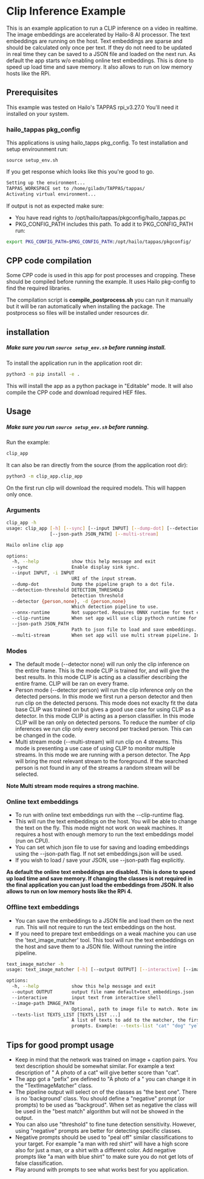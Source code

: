 # Clip Inference Example

This is an example application to run a CLIP inference on a video in realtime.
The image embeddings are accelerated by Hailo-8 AI processor.
The text embeddings are running on the host. Text embeddings are sparse and should be calculated only once per text. If they do not need to be updated in real time they can be saved to a JSON file and loaded on the next run.
As default the app starts w/o enabling online test embeddings. This is done to speed up load time and save memory. It also allows to run on low memory hosts like the RPi.

## Prerequisites
This example was tested on Hailo's TAPPAS rpi_v3.27.0
You'll need it installed on your system.
### hailo_tappas pkg_config
This applications is using hailo_tapps pkg_config. 
To test installation and setup envirounment run:
```
source setup_env.sh
```
If you get response which looks like this you're good to go.

```bash
Setting up the environment...
TAPPAS_WORKSPACE set to /home/giladn/TAPPAS/tappas/
Activating virtual environment...
```
If output is not as expected make sure:
- You have read rights to /opt/hailo/tappas/pkgconfig/hailo_tappas.pc
- PKG_CONFIG_PATH includes this path.
To add it to PKG_CONFIG_PATH run:
```bash
export PKG_CONFIG_PATH=$PKG_CONFIG_PATH:/opt/hailo/tappas/pkgconfig/
```

## CPP code compilation
Some CPP code is used in this app for post processes and cropping. These should be compiled before running the example. It uses Hailo pkg-config to find the required libraries.

The compilation script is **compile_postprocess.sh** you can run it manually but it will be ran automatically when installing the package.
The postprocess so files will be installed under resources dir.


## installation
##### Make sure you run `source setup_env.sh` before running install.
To install the application run in the application root dir:
```bash 
python3 -m pip install -e .
```
This will install the app as a python package in "Editable" mode. It will also compile the CPP code and download required HEF files.

## Usage
##### Make sure you run `source setup_env.sh` before running.

Run the example:
```bash
clip_app
```
It can also be ran directly from the source (from the application root dir):
```bash
python3 -m clip_app.clip_app
```

On the first run clip will download the required models. This will happen only once.

### Arguments
```bash
clip_app -h
usage: clip_app [-h] [--sync] [--input INPUT] [--dump-dot] [--detection-threshold DETECTION_THRESHOLD] [--detector {person,none}] [--onnx-runtime] [--clip-runtime]
                [--json-path JSON_PATH] [--multi-stream]

Hailo online clip app

options:
  -h, --help            show this help message and exit
  --sync                Enable display sink sync.
  --input INPUT, -i INPUT
                        URI of the input stream.
  --dump-dot            Dump the pipeline graph to a dot file.
  --detection-threshold DETECTION_THRESHOLD
                        Detection threshold
  --detector {person,none}, -d {person,none}
                        Which detection pipeline to use.
  --onnx-runtime        Not supported. Requires ONNX runtime for text embedding.
  --clip-runtime        When set app will use clip pythoch runtime for text embedding.
  --json-path JSON_PATH
                        Path to json file to load and save embeddings. If not set embeddings.json will be used.
  --multi-stream        When set app will use multi stream pipeline. In this mode detector is set to person.
```

### Modes
- The default mode (--detector none) will run only the clip inference on the entire frame. This is the mode CLIP is trained for, and will give the best results. In this mode CLIP is acting as a classifier describing the entire frame. CLIP will be ran on every frame.
- Person mode (--detector person) will run the clip inference only on the detected persons. In this mode we first run a person detector and then run clip on the detected persons. This mode does not exaclty fit the data base CLIP was trained on but gives a good use case for using CLIP as a detector. In this mode CLIP is acting as a person classifier. In this mode CLIP will be ran only on detected persons. To reduce the number of clip inferences we run clip only every second per tracked person. This can be changed in the code.
- Multi stream mode (--multi-stream) will run clip on 4 streams. This mode is presenting a use case of using CLIP to monitor multiple streams. In this mode we are running with a person detector. The App will bring the most relevant stream to the foreground. If the searched person is not found in any of the streams a random stream will be selected.
  
**Note Multi stream mode requires a strong machine.**

### Online text embeddings
- To run with online text embeddings run with the --clip-runtime flag. 
- This will run the text embeddings on the host. You will be able to change the text on the fly. This mode might not work on weak machines. It requires a host with enough memory to run the text embeddings model (run on CPU).
- You can set which json file to use for saving and loading embeddings using the --json-path flag. If not set embeddings.json will be used.
- If you wish to load / save your JSON, use --json-path flag explicitly.


**As default the online text embeddings are disabled. This is done to speed up load time and save memory. If changing the classes is not required in the final application you can just load the embeddings from JSON. It also allows to run on low memory hosts like the RPi 4.** 

### Offline text embeddings
- You can save the embeddings to a JSON file and load them on the next run. This will not require to run the text embeddings on the host.
- If you need to prepare text embeddings on a weak machine you can use the 'text_image_matcher' tool. This tool will run the text embeddings on the host and save them to a JSON file. Without running the intire pipeline.
``` bash
text_image_matcher -h
usage: text_image_matcher [-h] [--output OUTPUT] [--interactive] [--image-path IMAGE_PATH] [--texts-list TEXTS_LIST [TEXTS_LIST ...]]

options:
  -h, --help            show this help message and exit
  --output OUTPUT       output file name default=text_embeddings.json
  --interactive         input text from interactive shell
  --image-path IMAGE_PATH
                        Optional, path to image file to match. Note image embeddings are not running on Hailo here.
  --texts-list TEXTS_LIST [TEXTS_LIST ...]
                        A list of texts to add to the matcher, the first one will be the searched text, the others will be considered negative
                        prompts. Example: --texts-list "cat" "dog" "yellow car"
```

## Tips for good prompt usage
- Keep in mind that the network was trained on image + caption pairs. You text description should be somewhat similar. For example a text description of " A photo of a cat" will give better score than "cat".
- The app got a "pefix" pre defined to "A photo of a " you can change it in the "TextImageMatcher" class.
- The pipeline output will select on of the classes as "the best one". There is no 'background' class. You should define a "negative" prompt (or prompts) to be used as "backgroud". When set as negative the class will be used in the "best match" algorithm but will not be showed in the output.
- You can also use "threshold" to fine tune detection sensitivity. However, using "negative" prompts are better for detecting specific classes.
- Negative prompts should be used to "peal off" similar classifications to your target. For example "a man with red shirt" will have a high score also for just a man, or a shirt with a different color. Add negative prompts like "a man with blue shirt" to make sure you do not get lots of false classification.
- Play around with prompts to see what works best for you application.